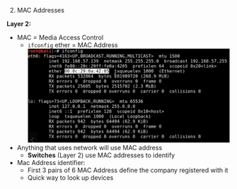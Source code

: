 2. MAC Addresses

**Layer 2:**
- MAC = Media Access Control
	- `ifconfig` ether = MAC Address
![Screen Shot 2020-04-06 at 12.44.03 PM-07.00.png](../../../_resources/b97d8019061a45088546714cd7c571ff.png)
- Anything that uses network will use MAC address
	- **Switches** (Layer 2) use MAC addresses to identify
- Mac Address identifier:
	- First 3 pairs of 6 MAC Address define the company registered with it
	- Quick way to look up devices